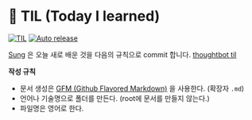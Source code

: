 # 📝 TIL (Today I learned)
[![TIL](https://img.shields.io/badge/Blog-ddok2.github.io-green.svg)](https://ddok2.github.io/TIL)
[![Auto release](https://github.com/ddok2/TIL/actions/workflows/release.yml/badge.svg)](https://github.com/ddok2/TIL/actions/workflows/release.yml)

[Sung](https://github.com/ddok2) 은 오늘 새로 배운 것을 다음의 규칙으로 commit 합니다. [thoughtbot til](https://github.com/thoughtbot/til)

**작성 규칙**
- 문서 생성은 [GFM (Github Flavored Markdown)](https://help.github.com/articles/github-flavored-markdown/) 을 사용한다. (확장자 `.md`)
- 언어나 기술명으로 폴더를 만든다. (root에 문서를 만들지 않는다.)
- 파일명은 영어로 한다.
